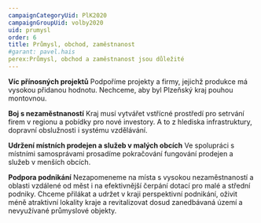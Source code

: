 ```yaml
---
campaignCategoryUid: PlK2020
campaignGroupUid: volby2020
uid: prumysl
order: 6
title: Průmysl, obchod, zaměstnanost
#garant: pavel.hais
perex:Průmysl, obchod a zaměstnanost jsou důležité
---
```


**Víc přínosných projektů**
Podpoříme projekty a firmy, jejichž produkce má vysokou přidanou hodnotu. Nechceme, aby byl Plzeňský kraj pouhou montovnou.

**Boj s nezaměstnaností**
Kraj musí vytvářet vstřícné prostředí pro setrvání firem v regionu a pobídky pro nové investory. A to z hlediska infrastruktury, dopravní obslužnosti i systému vzdělávání. 

**Udržení místních prodejen a služeb v malých obcích**
Ve spolupráci s místními samosprávami prosadíme  pokračování fungování prodejen a služeb v menších obcích.

**Podpora podnikání**
Nezapomeneme na  místa s vysokou nezaměstnaností a oblasti vzdálené od měst i na efektivnější čerpání dotací pro malé a střední podniky. Chceme přilákat a udržet v kraji perspektivní podnikání, oživit méně atraktivní lokality kraje a revitalizovat dosud zanedbávaná území a nevyužívané průmyslové objekty.


